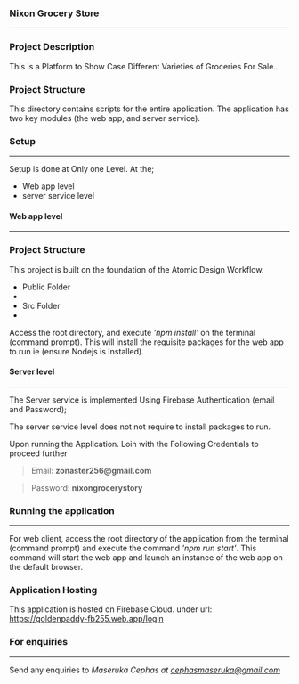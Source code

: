 <!-- @format -->

### Nixon Grocery Store

---

### Project Description

This is a Platform to Show Case Different Varieties of Groceries For Sale..

### Project Structure

This directory contains scripts for the entire application. The application has two key modules (the web app, and server service).

### Setup

---

Setup is done at Only one Level. At the;

<ul> 
    <li>Web app level </li>
    <li> server service level </li>
</ul>

#### Web app level

---

### Project Structure

This project is built on the foundation of the Atomic Design Workflow.

   <ul> 
      <li> Public Folder <li>
      <li> Src Folder <li>
   </ul>

Access the root directory, and execute <i>'npm install'</i> on the terminal (command prompt). This will install the requisite packages for the web app to run ie (ensure Nodejs is Installed).

#### Server level

---

The Server service is implemented Using Firebase Authentication (email and Password);

The server service level does not not require to install packages to run.

Upon running the Application.
Loin with the Following Credentials to proceed further

 <blockquote> Email: <strong> zonaster256@gmail.com </strong> </blockquote>
 <blockquote> Password: <strong> nixongrocerystory </strong> </blockquote>

### Running the application

---

For web client, access the root directory of the application from the terminal (command prompt) and execute the command <i>'npm run start'</i>. This command will start the web app and launch an instance of the web app on the default browser.

### Application Hosting

This application is hosted on Firebase Cloud.
under url: <a> https://goldenpaddy-fb255.web.app/login </a>

### For enquiries

---

Send any enquiries to <i>Maseruka Cephas at cephasmaseruka@gmail.com</i>
